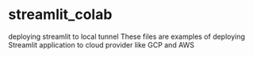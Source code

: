 # streamlit_colab
deploying streamlit to local tunnel
These files are examples of deploying Streamlit application to cloud provider like GCP and AWS
